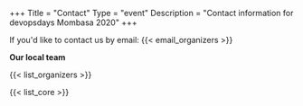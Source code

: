 +++
Title = "Contact"
Type = "event"
Description = "Contact information for devopsdays Mombasa 2020"
+++

If you'd like to contact us by email: {{< email_organizers >}}

**Our local team**

{{< list_organizers >}}


{{< list_core >}}
